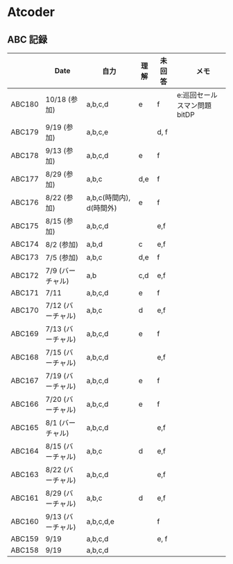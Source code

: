 # Atcoder

## ABC 記録

|        | Date              | 自力    | 理解 | 未回答 |　メモ  |
| ------ | ----------------- | ------- | ---- | ------ | ------ |
| ABC180 | 10/18 (参加)      | a,b,c,d | e    | f      | e:巡回セールスマン問題 bitDP |
| ABC179 | 9/19 (参加)       | a,b,c,e |      | d, f   |        |
| ABC178 | 9/13 (参加)       | a,b,c,d | e    | f      |        |
| ABC177 | 8/29 (参加)       | a,b,c   | d,e  | f      |        |
| ABC176 | 8/22 (参加)       | a,b,c(時間内), d(時間外) | e | f |           |
| ABC175 | 8/15 (参加)       | a,b,c,d |      | e,f    |        |
| ABC174 | 8/2 (参加)        | a,b,d   | c    | e,f    |        |
| ABC173 | 7/5 (参加)        | a,b,c   | d,e  | f      |        |
| ABC172 | 7/9 (バーチャル)  | a,b     | c,d  | e,f    |        |
| ABC171 | 7/11              | a,b,c,d | e    | f      |        |
| ABC170 | 7/12 (バーチャル) | a,b,c   | d    | e,f    |        |
| ABC169 | 7/13 (バーチャル) | a,b,c,d | e    | f      |        |
| ABC168 | 7/15 (バーチャル) | a,b,c,d |      | e,f    |        |
| ABC167 | 7/19 (バーチャル) | a,b,c,d | e    | f      |        |
| ABC166 | 7/20 (バーチャル) | a,b,c,d | e    | f      |        |
| ABC165 | 8/1  (バーチャル) | a,b,c,d |      | e,f    |        |
| ABC164 | 8/15 (バーチャル) | a,b,c   | d    | e,f    |        |
| ABC163 | 8/22 (バーチャル) | a,b,c,d |      | e,f    |        |
| ABC161 | 8/29 (バーチャル) | a,b,c   | d    | e,f    |        |
| ABC160 | 9/13 (バーチャル) | a,b,c,d,e |    | f      |        |
| ABC159 | 9/19              | a,b,c,d |      | e, f   |        |
| ABC158 | 9/19              | a,b,c,d |      |        |        |
